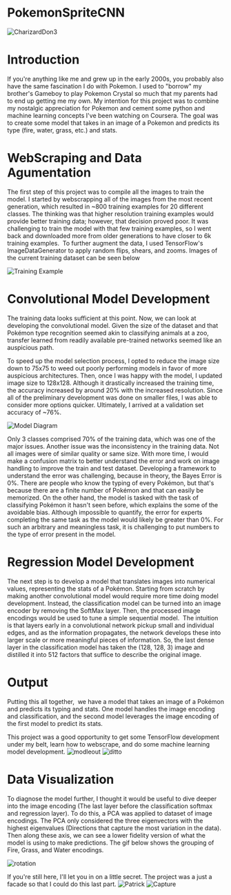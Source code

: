 # PokemonSpriteCNN
![CharizardDon3](https://user-images.githubusercontent.com/17886837/131034019-22477bf3-1513-44c1-af13-b888fbb134c9.PNG)

# Introduction
If you're anything like me and grew up in the early 2000s, you probably also have the same fascination I do with Pokemon. I used to "borrow" my brother's Gameboy to play Pokemon Crystal so much that my parents had to end up getting me my own. My intention for this project was to combine my nostalgic appreciation for Pokemon and cement some python and machine learning concepts I've been watching on Coursera. The goal was to create some model that takes in an image of a Pokemon and predicts its type (fire, water, grass, etc.) and stats.


# WebScraping and Data Agumentation
The first step of this project was to compile all the images to train the model. I started by webscrapping all of the images from the most recent generation, which resulted in ~800 training examples for 20 different classes. The thinking was that higher resolution training examples would provide better training data; however, that decision proved poor. It was challenging to train the model with that few training examples, so I went back and downloaded more from older generations to have closer to 6k training examples.  To further augment the data, I used TensorFlow's ImageDataGenerator to apply random flips, shears, and zooms. Images of the current training dataset can be seen below

![Training Example](https://user-images.githubusercontent.com/17886837/131034676-3ee61758-48de-47db-805c-fe99041cec2d.PNG)

# Convolutional Model Development
The training data looks sufficient at this point. Now, we can look at developing the convolutional model. Given the size of the dataset and that Pokémon type recognition seemed akin to classifying animals at a zoo, transfer learned from readily available pre-trained networks seemed like an auspicious path.

To speed up the model selection process, I opted to reduce the image size down to 75x75 to weed out poorly performing models in favor of more auspicious architectures. Then, once I was happy with the model, I updated image size to 128x128. Although it drastically increased the training time, the accuracy increased by around 20% with the increased resolution. Since all of the preliminary development was done on smaller files, I was able to consider more options quicker. Ultimately, I arrived at a validation set accuracy of ~76%.

![Model Diagram](https://user-images.githubusercontent.com/17886837/126919949-b3263b0c-d084-4b9a-a0ec-60efa14ada21.PNG)


Only 3 classes comprised 70% of the training data, which was one of the major issues. Another issue was the inconsistency in the training data. Not all images were of similar quality or same size. With more time, I would make a confusion matrix to better understand the error and work on image handling to improve the train and test dataset. Developing a framework to understand the error was challenging, because in theory, the Bayes Error is 0%. There are people who know the typing of every Pokémon, but that's because there are a finite number of Pokémon and that can easily be memorized. On the other hand, the model is tasked with the task of classifying Pokémon it hasn't seen before, which explains the some of the avoidable bias. Although impossible to quantify, the error for experts completing the same task as the model would likely be greater than 0%. For such an arbitrary and meaningless task, it is challenging to put numbers to the type of error present in the model.


# Regression Model Development
The next step is to develop a model that translates images into numerical values, representing the stats of a Pokémon. Starting from scratch by making another convolutional model would require more time doing model development. Instead, the classification model can be turned into an image encoder by removing the SoftMax layer. Then, the processed image encodings would be used to tune a simple sequential model.  The intuition is that layers early in a convolutional network pickup small and individual edges, and as the information propagates, the network develops these into larger scale or more meaningful pieces of information. So, the last dense layer in the classification model has taken the (128, 128, 3) image and distilled it into 512 factors that suffice to describe the original image.


# Output
Putting this all together,  we have a model that takes an image of a Pokémon and predicts its typing and stats. One model handles the image encoding and classification, and the second model leverages the image encoding of the first model to predict its stats.

This project was a good opportunity to get some TensorFlow development under my belt, learn how to webscrape, and do some machine learning model development.
![modleout](https://user-images.githubusercontent.com/17886837/126919976-8c40c498-cd0c-4513-befc-0ef93206179a.PNG)
![ditto](https://user-images.githubusercontent.com/17886837/126919988-ffdfbd56-de3f-4030-a33b-42154c35ead6.PNG)

# Data Visualization
To diagnose the model further, I thought it would be useful to dive deeper into the image encoding (The last layer before the classification softmax and regression layer). To do this, a PCA was applied to dataset of image encodings. The PCA only considered the three eigenvectors with the highest eigenvalues (Directions that capture the most variation in the data). Then along these axis, we can see a lower fidelity version of what the model is using to make predictions. The gif below shows the grouping of Fire, Grass, and Water encodings.

![rotation](https://user-images.githubusercontent.com/17886837/131039115-17799fce-3c6e-4f54-b875-9d89c9817ec8.gif)

If you're still here, I'll let you in on a little secret. The project was a just a facade so that I could do this last part.
![Patrick](https://user-images.githubusercontent.com/17886837/131034202-bc436e3e-f01b-482c-bf7c-5b0354de146a.JPEG)
![Capture](https://user-images.githubusercontent.com/17886837/131034526-0b32e685-def3-4e91-a9b1-6089c8a44394.PNG)
